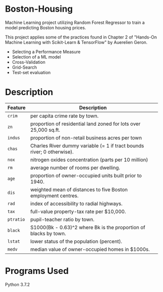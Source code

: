 # Boston-Housing
Machine Learning project utilizing Random Forest Regressor to train a model predicting Boston housing prices. 

This project applies some of the practices found in Chapter 2 of "Hands-On Machine Learning with Scikit-Learn & TensorFlow" 
by Auerelien Geron. 

- Selecting a Performance Measure
- Selection of a ML model
- Cross-Validation
- Grid-Search
- Test-set evaluation

# Description
| Feature | Description |
| --- | --- |
| `crim` | per capita crime rate by town. |
| `zn` | proportion of residential land zoned for lots over 25,000 sq.ft. |
| `indus` | proportion of non-retail business acres per town |
| `chas` | Charles River dummy variable (= 1 if tract bounds river; 0 otherwise). |
| `nox` | nitrogen oxides concentration (parts per 10 million) |
| `rm` | average number of rooms per dwelling. |
| `age` | proportion of owner-occupied units built prior to 1940. |
| `dis` | weighted mean of distances to five Boston employment centres. |
| `rad` | index of accessibility to radial highways. |
| `tax` | full-value property-tax rate per $10,000. |
| `ptratio` | pupil-teacher ratio by town. |
| `black` | S1000(Bk - 0.63)^2 where Bk is the proportion of blacks by town. |
| `lstat` | lower status of the population (percent). |
| `medv` | median value of owner-occupied homes in $1000s. |

# Programs Used 
Python 3.7.2
